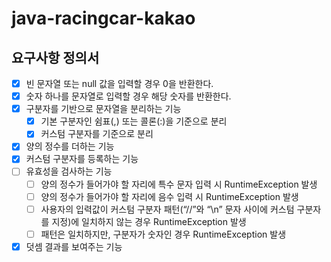 # java-racingcar-kakao

## 요구사항 정의서
- [X] 빈 문자열 또는 null 값을 입력할 경우 0을 반환한다.
- [x] 숫자 하나를 문자열로 입력할 경우 해당 숫자를 반환한다.
- [x] 구분자를 기반으로 문자열을 분리하는 기능
  - [x] 기본 구분자인 쉼표(,) 또는 콜론(:)을 기준으로 분리
  - [x] 커스텀 구분자를 기준으로 분리
- [x] 양의 정수를 더하는 기능
- [x] 커스텀 구분자를 등록하는 기능
- [ ] 유효성을 검사하는 기능
  - [ ] 양의 정수가 들어가야 할 자리에 특수 문자 입력 시 RuntimeException 발생
  - [ ] 양의 정수가 들어가야 할 자리에 음수 입력 시 RuntimeException 발생
  - [ ] 사용자의 입력값이 커스텀 구분자 패턴(“//”와 “\n” 문자 사이에 커스텀 구분자를 지정)에 일치하지 않는 경우 RuntimeException 발생
  - [ ] 패턴은 일치하지만, 구분자가 숫자인 경우 RuntimeException 발생
- [x] 덧셈 결과를 보여주는 기능
